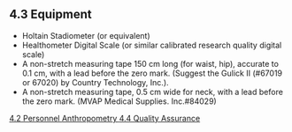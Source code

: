 ## 4.3 Equipment

* Holtain Stadiometer (or equivalent)
* Healthometer Digital Scale (or similar calibrated research quality digital scale)
* A non-stretch measuring tape 150 cm long (for waist, hip), accurate to 0.1 cm, with a lead before the zero mark. (Suggest the Gulick II (#67019 or 67020) by Country Technology, Inc.).
* A non-stretch measuring tape, 0.5 cm wide for neck, with a lead before the zero mark. (MVAP Medical Supplies. Inc.#84029)


<div class="center">
<div class="btn-group">
  <a href=":pages_path:/manuals/anthropometry/4-02-personnel.md" class="btn btn-default">
    <span class="glyphicon glyphicon-chevron-left"></span>
    4.2 Personnel
  </a>

  <a href=":pages_path:/manuals/anthropometry" class="btn btn-default">
    <span class="glyphicon glyphicon-chevron-up"></span>
    Anthropometry
  </a>

  <a href=":pages_path:/manuals/anthropometry/4-04-quality-assurance.md" class="btn btn-success">
    4.4 Quality Assurance
    <span class="glyphicon glyphicon-chevron-right"></span>
  </a>
</div>
</div>
